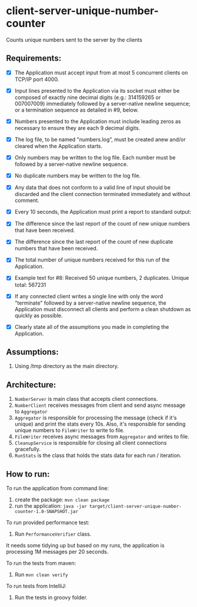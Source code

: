 # client-server-unique-number-counter
 Counts unique numbers sent to the server by the clients

Requirements: 
-----------

- [x] The Application must accept input from at most 5 concurrent clients on TCP/IP port 4000.
- [x] Input lines presented to the Application via its socket must either be composed of exactly nine decimal digits (e.g.: 314159265 or 007007009) immediately followed by a server-native newline sequence; or a termination sequence as detailed in #9, below.
- [x] Numbers presented to the Application must include leading zeros as necessary to ensure they are each 9 decimal digits.
- [x] The log file, to be named "numbers.log”, must be created anew and/or cleared when the Application starts.
- [x] Only numbers may be written to the log file. Each number must be followed by a server-native newline sequence.
- [x] No duplicate numbers may be written to the log file.
- [x] Any data that does not conform to a valid line of input should be discarded and the client connection terminated immediately and without comment.
- [x] Every 10 seconds, the Application must print a report to standard output:
- [x] The difference since the last report of the count of new unique numbers that have been received.
- [x] The difference since the last report of the count of new duplicate numbers that have been received.
- [x] The total number of unique numbers received for this run of the Application.
- [x] Example text for #8: Received 50 unique numbers, 2 duplicates. Unique total: 567231
- [x] If any connected client writes a single line with only the word "terminate" followed by a server-native newline sequence, the Application must disconnect all clients and perform a clean shutdown as quickly as possible.
- [x] Clearly state all of the assumptions you made in completing the Application.


Assumptions:
-----------

1. Using /tmp directory as the main directory.


Architecture:
----------

1. `NumberServer` is main class that accepts client connections.
2. `NumberClient` receives messages from client and send async message to `Aggregator`
3. `Aggregator` is responsible for processing the message (check if it's unique) and print the stats every 10s. 
   Also, it's responsible for sending unique numbers to `FileWriter` to write to file.
4. `FileWriter` receives async messages from `Aggregator` and writes to file.
5. `CleanupService` is responsible for closing all client connections gracefully.
6. `RunStats` is the class that holds the stats data for each run / iteration.

How to run:
---------------

To run the application from command line:

1. create the package: `mvn clean package`
2. run the application: `java -jar target/client-server-unique-number-counter-1.0-SNAPSHOT.jar`

To run provided performance test:

1. Run `PerformanceVerifier` class. 

It needs some tidying up but based on my runs, the application is processing 1M messages per 20 seconds.

To run the tests from maven:

1. Run `mvn clean verify`

To run tests from IntelliJ:

1. Run the tests in groovy folder.